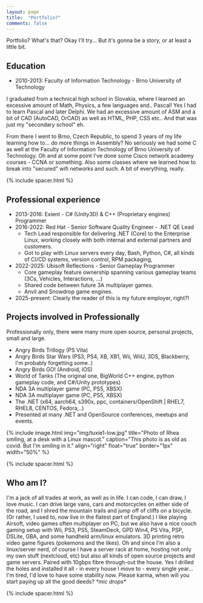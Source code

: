 ```yaml
---
layout: page
title:  "Portfolio?"
comments: false
---
```


Portfolio? What's that? Okay I'll try... But it's gonna be a story, or at least a little bit.

## Education

- 2010-2013: Faculty of Information Technology - Brno University of Technology

I graduated from a technical high school in Slovakia, where I learned an excessive amount of Math, Physics, a few
languages and.. Pascal! Yes I had to learn Pascal and later Delphi. We had an excessive amount of ASM and a bit of CAD
(AutoCAD, OrCAD) as well as HTML, PHP, CSS etc.. And that was just my "secondary school" eh.

From there I went to Brno, Czech Republic, to spend 3 years of my life learning how to... do more things in Assembly? No
seriously we had some C as well at the Faculty of Information Technology of Brno University of Technology. Oh and at some
point I've done some Cisco network academy courses - CCNA or something. Also some classes where we learned how to break
into "secured" wifi networks and such. A bit of everything, really.

{% include spacer.html %}

## Professional experience

- 2013-2016: Exient - C# (Unity3D) & C++ (Proprietary engines) Programmer
- 2016-2022: Red Hat - Senior Software Quality Engineer - .NET QE Lead
  - Tech Lead responsible for delivering .NET (Core) to the Enterprise Linux, working closely with both internal and
    external partners and customers.
  - Got to play with Linux servers every day, Bash, Python, C#, all kinds of CI/CD systems, version control, RPM
    packaging,
- 2022-2025: Ubisoft Reflections - Senior Gameplay Programmer
  - Core gameplay feature ownership spanning various gameplay teams (3Cs, Vehicles, Interactions, ...)
  - Shared code between future 3A multiplayer games.
  - Anvil and Snowdrop game engines.
- 2025-present: Clearly the reader of this is my future employer, right?!

## Projects involved in Professionally

Professionally only, there were many more open source, personal projects, small and large.

- Angry Birds Trillogy (PS Vita)
- Angry Birds Star Wars (PS3, PS4, XB, XB1, Wii, WiiU, 3DS, Blackberry, I'm probably forgetting some..)
- Angry Birds GO! (Android, iOS)
- World of Tanks (The original one, BigWorld C++ engine, python gameplay code, and C#/Unity prototypes)
- NDA 3A multiplayer game (PC, PS5, XBSX)
- NDA 3A multiplayer game (PC, PS5, XBSX)
- The .NET (x64, aarch64, s390x, ppc, containers/OpenShift | RHEL7, RHEL8, CENTOS, Fedora,..)
- Presented at many .NET and OpenSource conferences, meetups and events.

{% include image.html
  img="img/tuxie1-low.jpg"
  title="Photo of Rhea smiling, at a desk with a Linux mascot."
  caption="This photo is as old as covid. But I'm smiling in it."
  align="right"
  float="true"
  border="1px"
  width="50%"
%}

{% include spacer.html %}

## Who am I?

I'm a jack of all trades at work, as well as in life. I can code, I can draw, I love music. I can drive large vans, cars and motorcycles on either side of the road, and I shred the mountain trails and jump off of cliffs on a bicycle. (Or rather, I used to, now live in the flatest part of England.) I like playing Airsoft, video games often multiplayer on PC, but we also have a nice couch gaming setup with Wii, PS3, PS5, SteamDeck, GPD Win4, PS Vita, PSP, DSLite, GBA, and some handheld arm/linux emulators. 3D printing retro video game figures (pokemons and the likes). Oh and since I'm also a linux/server nerd, of course I have a server rack at home, hosting not only my own stuff (nextcloud, etc) but also all kinds of open source projects and game servers. Paired with 10gbps fibre through-out the house. Yes I drilled the holes and installed it all - in every house I move to - every single year... I'm tired, I'd love to have some stability now. Please karma, when will you start paying up all the good deeds? _\*mic drops\*_

{% include spacer.html %}
